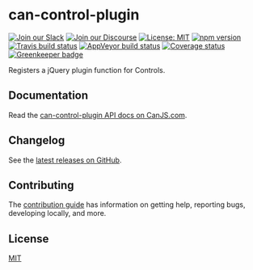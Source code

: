 # can-control-plugin

[![Join our Slack](https://img.shields.io/badge/slack-join%20chat-611f69.svg)](https://www.bitovi.com/community/slack?utm_source=badge&utm_medium=badge&utm_campaign=pr-badge&utm_content=badge)
[![Join our Discourse](https://img.shields.io/discourse/https/forums.bitovi.com/posts.svg)](https://forums.bitovi.com/?utm_source=badge&utm_medium=badge&utm_campaign=pr-badge&utm_content=badge)
[![License: MIT](https://img.shields.io/badge/license-MIT-blue.svg)](https://github.com/canjs/can-control-plugin/blob/master/LICENSE.md)
[![npm version](https://badge.fury.io/js/can-control-plugin.svg)](https://www.npmjs.com/package/can-control-plugin)
[![Travis build status](https://travis-ci.org/canjs/can-control-plugin.svg?branch=master)](https://travis-ci.org/canjs/can-control-plugin)
[![AppVeyor build status](https://ci.appveyor.com/api/projects/status/github/canjs/can-control-plugin?branch=master&svg=true)](https://ci.appveyor.com/project/matthewp/can-control-plugin)
[![Coverage status](https://coveralls.io/repos/github/canjs/can-control-plugin/badge.svg?branch=master)](https://coveralls.io/github/canjs/can-control-plugin?branch=master)
[![Greenkeeper badge](https://badges.greenkeeper.io/canjs/can-control-plugin.svg)](https://greenkeeper.io/)

Registers a jQuery plugin function for Controls.

## Documentation

Read the [can-control-plugin API docs on CanJS.com](https://canjs.com/doc/can-control-plugin.html).

## Changelog

See the [latest releases on GitHub](https://github.com/canjs/can-control-plugin/releases).

## Contributing

The [contribution guide](https://github.com/canjs/can-control-plugin/blob/master/CONTRIBUTING.md) has information on getting help, reporting bugs, developing locally, and more.

## License

[MIT](https://github.com/canjs/can-control-plugin/blob/master/LICENSE.md)
